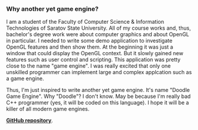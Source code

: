 ### Why another yet game engine?

I am a student of the Faculty of Computer Science & Information Technologies of Saratov State University. All of my course works and, thus, bachelor's degree work were about computer graphics and about OpenGL in particular. I needed to write some demo application to investigate OpenGL features and then show them. At the beginning it was just a window that could display the OpenGL context. But it slowly gained new features such as user control and scripting. This application was pretty close to the name "game engine". I was really excited that only one unskilled programmer can implement large and complex applcation such as a game engine.

Thus, I'm just inspired to write another yet game engine. It's name "Doodle Game Engine". Why "Doodle"? I don't know. May be because I'm really bad C++ programmer (yes, it will be coded on this language). I hope it will be a killer of all modern game engines.

**<u>[GitHub repository](https://github.com/wlad031/doodle-game-engine)</u>**.
